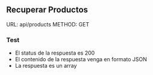 ## Recuperar Productos

URL: api/products
METHOD: GET

### Test

- El status de la respuesta es 200
- El contenido de la respuesta venga en formato JSON
- La respuesta es un array
